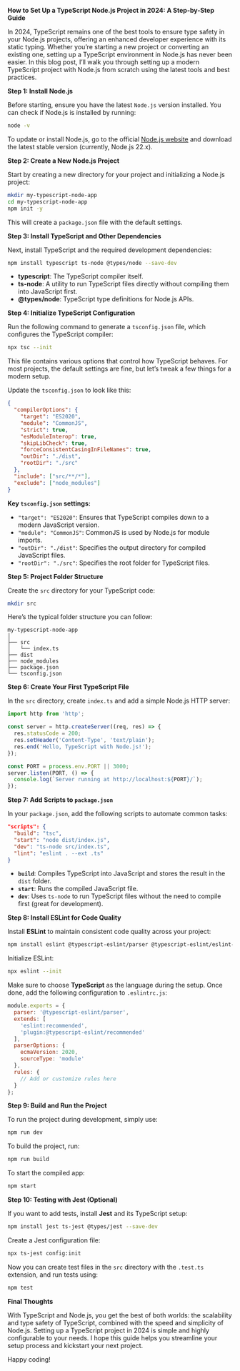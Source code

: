 **How to Set Up a TypeScript Node.js Project in 2024: A Step-by-Step Guide**

In 2024, TypeScript remains one of the best tools to ensure type safety in your Node.js projects, offering an enhanced developer experience with its static typing. Whether you’re starting a new project or converting an existing one, setting up a TypeScript environment in Node.js has never been easier. In this blog post, I’ll walk you through setting up a modern TypeScript project with Node.js from scratch using the latest tools and best practices.

**Step 1: Install Node.js**

Before starting, ensure you have the latest `Node.js` version installed. You can check if Node.js is installed by running:

```bash
node -v
```

To update or install Node.js, go to the official [Node.js website](https://nodejs.org/en/download/) and download the latest stable version (currently, Node.js 22.x).

**Step 2: Create a New Node.js Project**

Start by creating a new directory for your project and initializing a Node.js project:

```bash
mkdir my-typescript-node-app
cd my-typescript-node-app
npm init -y
```

This will create a `package.json` file with the default settings.

**Step 3: Install TypeScript and Other Dependencies**

Next, install TypeScript and the required development dependencies:

```bash
npm install typescript ts-node @types/node --save-dev
```

- **typescript**: The TypeScript compiler itself.
- **ts-node**: A utility to run TypeScript files directly without compiling them into JavaScript first.
- **@types/node**: TypeScript type definitions for Node.js APIs.

**Step 4: Initialize TypeScript Configuration**

Run the following command to generate a `tsconfig.json` file, which configures the TypeScript compiler:

```bash
npx tsc --init
```

This file contains various options that control how TypeScript behaves. For most projects, the default settings are fine, but let’s tweak a few things for a modern setup.

Update the `tsconfig.json` to look like this:

```json
{
  "compilerOptions": {
    "target": "ES2020",
    "module": "CommonJS",
    "strict": true,
    "esModuleInterop": true,
    "skipLibCheck": true,
    "forceConsistentCasingInFileNames": true,
    "outDir": "./dist",
    "rootDir": "./src"
  },
  "include": ["src/**/*"],
  "exclude": ["node_modules"]
}
```

**Key `tsconfig.json` settings:**
- `"target": "ES2020"`: Ensures that TypeScript compiles down to a modern JavaScript version.
- `"module": "CommonJS"`: CommonJS is used by Node.js for module imports.
- `"outDir": "./dist"`: Specifies the output directory for compiled JavaScript files.
- `"rootDir": "./src"`: Specifies the root folder for TypeScript files.

**Step 5: Project Folder Structure**

Create the `src` directory for your TypeScript code:

```bash
mkdir src
```

Here’s the typical folder structure you can follow:

```
my-typescript-node-app
│
├── src
│   └── index.ts
├── dist
├── node_modules
├── package.json
└── tsconfig.json
```

**Step 6: Create Your First TypeScript File**

In the `src` directory, create `index.ts` and add a simple Node.js HTTP server:

```typescript
import http from 'http';

const server = http.createServer((req, res) => {
  res.statusCode = 200;
  res.setHeader('Content-Type', 'text/plain');
  res.end('Hello, TypeScript with Node.js!');
});

const PORT = process.env.PORT || 3000;
server.listen(PORT, () => {
  console.log(`Server running at http://localhost:${PORT}/`);
});
```

**Step 7: Add Scripts to `package.json`**

In your `package.json`, add the following scripts to automate common tasks:

```json
"scripts": {
  "build": "tsc",
  "start": "node dist/index.js",
  "dev": "ts-node src/index.ts",
  "lint": "eslint . --ext .ts"
}
```

- **`build`**: Compiles TypeScript into JavaScript and stores the result in the `dist` folder.
- **`start`**: Runs the compiled JavaScript file.
- **`dev`**: Uses `ts-node` to run TypeScript files without the need to compile first (great for development).

**Step 8: Install ESLint for Code Quality**

Install **ESLint** to maintain consistent code quality across your project:

```bash
npm install eslint @typescript-eslint/parser @typescript-eslint/eslint-plugin --save-dev
```

Initialize ESLint:

```bash
npx eslint --init
```

Make sure to choose **TypeScript** as the language during the setup. Once done, add the following configuration to `.eslintrc.js`:

```javascript
module.exports = {
  parser: '@typescript-eslint/parser',
  extends: [
    'eslint:recommended',
    'plugin:@typescript-eslint/recommended'
  ],
  parserOptions: {
    ecmaVersion: 2020,
    sourceType: 'module'
  },
  rules: {
    // Add or customize rules here
  }
};
```

**Step 9: Build and Run the Project**

To run the project during development, simply use:

```bash
npm run dev
```

To build the project, run:

```bash
npm run build
```

To start the compiled app:

```bash
npm start
```

**Step 10: Testing with Jest (Optional)**

If you want to add tests, install **Jest** and its TypeScript setup:

```bash
npm install jest ts-jest @types/jest --save-dev
```

Create a Jest configuration file:

```bash
npx ts-jest config:init
```

Now you can create test files in the `src` directory with the `.test.ts` extension, and run tests using:

```bash
npm test
```

**Final Thoughts**

With TypeScript and Node.js, you get the best of both worlds: the scalability and type safety of TypeScript, combined with the speed and simplicity of Node.js. Setting up a TypeScript project in 2024 is simple and highly configurable to your needs. I hope this guide helps you streamline your setup process and kickstart your next project.

Happy coding!